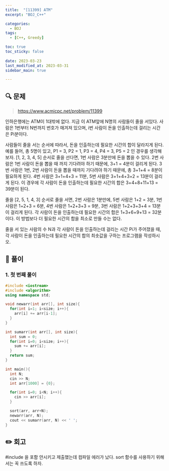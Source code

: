 ```yaml
---
title:  "[11399] ATM"
excerpt: "BOJ_C++"

categories:
  - BOJ
tags:
  - [C++, Greedy]

toc: true
toc_sticky: false
 
date: 2023-03-23
last_modified_at: 2023-03-31
sidebar_main: true

---
```

<!--
문제 🔍
풀이 🎯 ⭕ ❌
주의할 점 🚨
짚고갈 점 ✏️
기타 🔥🌝🪐🔔
-->
## 🔍 문제
> <https://www.acmicpc.net/problem/11399>
<div class="notice" markdown="1">
인하은행에는 ATM이 1대밖에 없다. 지금 이 ATM앞에 N명의 사람들이 줄을 서있다. 사람은 1번부터 N번까지 번호가 매겨져 있으며, i번 사람이 돈을 인출하는데 걸리는 시간은 Pi분이다.

사람들이 줄을 서는 순서에 따라서, 돈을 인출하는데 필요한 시간의 합이 달라지게 된다. 예를 들어, 총 5명이 있고, P1 = 3, P2 = 1, P3 = 4, P4 = 3, P5 = 2 인 경우를 생각해보자. [1, 2, 3, 4, 5] 순서로 줄을 선다면, 1번 사람은 3분만에 돈을 뽑을 수 있다. 2번 사람은 1번 사람이 돈을 뽑을 때 까지 기다려야 하기 때문에, 3+1 = 4분이 걸리게 된다. 3번 사람은 1번, 2번 사람이 돈을 뽑을 때까지 기다려야 하기 때문에, 총 3+1+4 = 8분이 필요하게 된다. 4번 사람은 3+1+4+3 = 11분, 5번 사람은 3+1+4+3+2 = 13분이 걸리게 된다. 이 경우에 각 사람이 돈을 인출하는데 필요한 시간의 합은 3+4+8+11+13 = 39분이 된다.

줄을 [2, 5, 1, 4, 3] 순서로 줄을 서면, 2번 사람은 1분만에, 5번 사람은 1+2 = 3분, 1번 사람은 1+2+3 = 6분, 4번 사람은 1+2+3+3 = 9분, 3번 사람은 1+2+3+3+4 = 13분이 걸리게 된다. 각 사람이 돈을 인출하는데 필요한 시간의 합은 1+3+6+9+13 = 32분이다. 이 방법보다 더 필요한 시간의 합을 최소로 만들 수는 없다.

줄을 서 있는 사람의 수 N과 각 사람이 돈을 인출하는데 걸리는 시간 Pi가 주어졌을 때, 각 사람이 돈을 인출하는데 필요한 시간의 합의 최솟값을 구하는 프로그램을 작성하시오.
</div>

## 🎯 풀이
### 1. 첫 번째 풀이
```cpp
#include <iostream>
#include <algorithm>
using namespace std;

void newarr(int arr[], int size){
  for(int i=1; i<size; i++){
    arr[i] += arr[i-1];
  }
}

int sumarr(int arr[], int size){
  int sum = 0;
  for(int i=0; i<size; i++){
    sum += arr[i];
  }
  return sum;
}

int main(){
  int N;
  cin >> N;
  int arr[1000] = {0};

  for(int i=0; i<N; i++){
    cin >> arr[i];
  }

  sort(arr, arr+N);
  newarr(arr, N);
  cout << sumarr(arr, N) << ' ';
}
```
## ✏️ 회고
#include <algorithm> 을 포함 안시키고 제출했는데 컴파일 에러가 났다.
sort 함수를 사용하기 위해서는 꼭 쓰도록 하자.